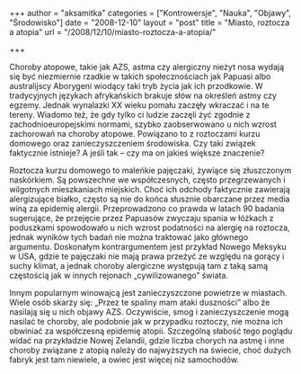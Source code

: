+++
author = "aksamitka"
categories = ["Kontrowersje", "Nauka", "Objawy", "Środowisko"]
date = "2008-12-10"
layout = "post"
title = "Miasto, roztocza a atopia"
url = "/2008/12/10/miasto-roztocza-a-atopia/"

+++

Choroby atopowe, takie jak AZS, astma czy alergiczny nieżyt nosa wydają się być niezmiernie rzadkie w takich społecznościach jak Papuasi albo australijscy Aborygeni wiodący taki tryb życia jak ich przodkowie. W tradycyjnych językach afrykańskich brakuje słów na określeń astmy czy egzemy. Jednak wynalazki XX wieku pomału zaczęły wkraczać i na te tereny. Wiadomo też, że gdy tylko ci ludzie zaczęli żyć zgodnie z zachodnioeuropejskimi normami, szybko zaobserwowano u nich wzrost zachorowań na choroby atopowe. Powiązano to z roztoczami kurzu domowego oraz zanieczyszczeniem środowiska. Czy taki związek faktycznie istnieje? A jeśli tak &#8211; czy ma on jakieś większe znaczenie?

<!--more-->

Roztocza kurzu domowego to maleńkie pajęczaki, żywiące się złuszczonym naskórkiem. Są powszechne we współczesnych, często przegrzewanych i wilgotnych mieszkaniach miejskich. Choć ich odchody faktycznie zawierają alergizujące białko, często są nie do końca słusznie obarczane przez media winą za epidemię alergii. Przeprowadzono co prawda w latach 90 badania sugerujące, że przejęcie przez Papuasów zwyczaju spania w łóżkach z poduszkami spowodowało u nich wzrost podatności na alergię na roztocza, jednak wyników tych badań nie można traktować jako głównego argumentu. Doskonałym kontrargumentem jest przykład Nowego Meksyku w USA, gdzie te pajęczaki nie mają prawa przeżyć ze względu na gorący i suchy klimat, a jednak choroby alergiczne występują tam z taką samą częstością jak w innych rejonach &#8222;cywilizowanego&#8221; świata.

Innym popularnym winowajcą jest zanieczyszczone powietrze w miastach. Wiele osób skarży się: &#8222;Przez te spaliny mam ataki duszności&#8221; albo że nasilają się u nich objawy AZS. Oczywiście, smog i zanieczyszczenie mogą nasilać te choroby, ale podobnie jak w przypadku roztoczy, nie można ich obwiniać za współczesną epidemię atopii. Szczególną słabość tego poglądu widać na przykładzie Nowej Zelandii, gdzie liczba chorych na astmę i inne choroby związane z atopią należy do najwyższych na świecie, choć dużych fabryk jest tam niewiele, a owiec jest więcej niż samochodów.